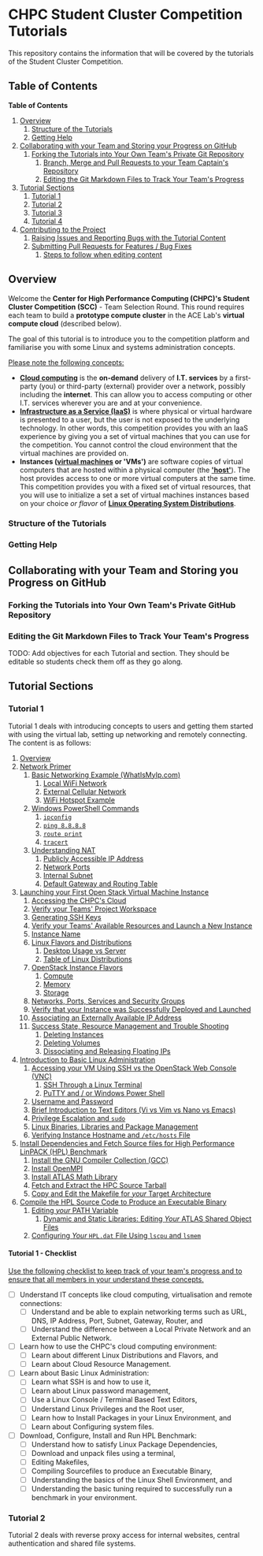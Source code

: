 # CHPC Student Cluster Competition Tutorials

This repository contains the information that will be covered by the tutorials of the Student Cluster Competition. 

## Table of Contents

<!-- markdown-toc start - Don't edit this section. Run M-x markdown-toc-refresh-toc -->
**Table of Contents**

1. [Overview](#overview)
   1. [Structure of the Tutorials](#sturture-of-the-tutorials)
   1. [Getting Help](#getting-help)
1. [Collaborating with your Team and Storing your Progress on GitHub](#collaborating-with-your-team-and-storing-you-progress-on-github)
   1. [Forking the Tutorials into Your Own Team's Private Git Repository](#forking-the-tutorials-into-your-own-teams-private-github-repository)
      1. [Branch, Merge and Pull Requests to your Team Captain's Repository]()
      1. [Editing the Git Markdown Files to Track Your Team's Progress](#editing-the-git-markdown-files-to-track-your-teams-progress)
1. [Tutorial Sections](#tutorial-sections)
   1. [Tutorial 1](#tutorial-1)
   1. [Tutorial 2](#tutorial-2)
   1. [Tutorial 3](#tutorial-3)
   1. [Tutorial 4](#tutorial-4)
1. [Contributing to the Project](#contributing-to-the-project)
   1. [Raising Issues and Reporting Bugs with the Tutorial Content]()
   1. [Submitting Pull Requests for Features / Bug Fixes]()
      1. [Steps to follow when editing content]()
<!-- markdown-toc end -->

## Overview

Welcome the **Center for High Performance Computing (CHPC)'s Student Cluster Competition (SCC)** - Team Selection Round. This round requires each team to build a **prototype compute cluster** in the ACE Lab's **virtual compute cloud** (described below).

The goal of this tutorial is to introduce you to the competition platform and familiarise you with some Linux and systems administration concepts.

<u>Please note the following concepts:</u>

- **[Cloud computing](https://en.wikipedia.org/wiki/Cloud_computing)** is the **on-demand** delivery of **I.T. services** by a first-party (you) or third-party (external) provider over a network, possibly including the **internet**. This can allow you to access computing or other I.T. services wherever you are and at your convenience.
- **[Infrastructure as a Service (IaaS)](https://en.wikipedia.org/wiki/Infrastructure_as_a_service)** is where physical or virtual hardware is presented to a user, but the user is not exposed to the underlying technology. In other words, this competition provides you with an IaaS experience by giving you a set of virtual machines that you can use for the competition. You cannot control the cloud environment that the virtual machines are provided on.
- **Instances ([virtual machines](https://en.wikipedia.org/wiki/Virtual_machine) or 'VMs')** are software copies of virtual computers that are hosted within a physical computer (the **['host'](https://en.wikipedia.org/wiki/Host_(network))**). The host provides access to one or more virtual computers at the same time. This competition provides you with a fixed set of virtual resources, that you will use to initialize a set a set of virtual machines instances based on your choice _or flavor_ of **[Linux Operating System Distributions](https://en.wikipedia.org/wiki/List_of_Linux_distributions)**.

### Structure of the Tutorials

### Getting Help

## Collaborating with your Team and Storing you Progress on GitHub

### Forking the Tutorials into Your Own Team's Private GitHub Repository

### Editing the Git Markdown Files to Track Your Team's Progress

TODO: Add objectives for each Tutorial and section. They should be editable so students check them off as they go along.

## Tutorial Sections

### Tutorial 1

Tutorial 1 deals with introducing concepts to users and getting them started with using the virtual lab, setting up networking and remotely connecting. The content is as follows:

1. [Overview](Tutorial_1/README.md#overview)
1. [Network Primer](Tutorial_1/README.md#network-primer)
   1. [Basic Networking Example (WhatIsMyIp.com)](Tutorial_1/README.md#basic-networking-example-whatismyipcom)
      1. [Local WiFi Network](Tutorial_1/README.md#local-wifi-network)
      1. [External Cellular Network](Tutorial_1/README.md#external-cellular-network)
      1. [WiFi Hotspot Example](Tutorial_1/README.md#wifi-hotspot-example)
   1. [Windows PowerShell Commands](Tutorial_1/README.md#windows-powershell-commands)
      1. [`ipconfig`](Tutorial_1/README.md#ipconfig)
      1. [`ping 8.8.8.8`](Tutorial_1/README.md#ping-8888)
      1. [`route print`](Tutorial_1/README.md#route-print)
      1. [`tracert`](Tutorial_1/README.md#tracert)
   1. [Understanding NAT](Tutorial_1/README.md#understanding-nat)
      1. [Publicly Accessible IP Address](Tutorial_1/README.md#publicly-accessible-ip-address)
      1. [Network Ports](Tutorial_1/README.md#network-ports)
      1. [Internal Subnet](Tutorial_1/README.md#internal-subnet)
      1. [Default Gateway and Routing Table](Tutorial_1/README.md#default-gateway-and-routing-table)
1. [Launching your First Open Stack Virtual Machine Instance](Tutorial_1/README.md#launching-your-first-open-stack-virtual-machine-instance)
   1. [Accessing the CHPC's Cloud](Tutorial_1/README.md#accessing-the-chpcs-cloud)
   1. [Verify your Teams' Project Workspace](Tutorial_1/README.md#verify-your-teams-project-workspace)
   1. [Generating SSH Keys](Tutorial_1/README.md#generating-ssh-keys)
   1. [Verify your Teams' Available Resources and Launch a New Instance](Tutorial_1/README.md#verify-your-teams-available-resources-and-launch-a-new-instance)
   1. [Instance Name](Tutorial_1/README.md#instance-name)
   1. [Linux Flavors and Distributions](Tutorial_1/README.md#linux-flavors-and-distributions)
      1. [Desktop Usage vs Server](Tutorial_1/README.md#desktop-usage-vs-server)
      1. [Table of Linux Distributions](Tutorial_1/README.md#table-of-linux-distributions)
   1. [OpenStack Instance Flavors](Tutorial_1/README.md#openstack-instance-flavors)
      1. [Compute](Tutorial_1/README.md#compute)
      1. [Memory](Tutorial_1/README.md#memory)
      1. [Storage](Tutorial_1/README.md#storage)
   1. [Networks, Ports, Services and Security Groups](Tutorial_1/README.md#networks-ports-services-and-security-groups)
   1. [Verify that your Instance was Successfully Deployed and Launched](Tutorial_1/README.md#verify-that-your-instance-was-successfully-deployed-and-launched)
   1. [Associating an Externally Available IP Address](Tutorial_1/README.md#associating-an-externally-available-ip-address)
   1. [Success State, Resource Management and Trouble Shooting](Tutorial_1/README.md#success-state-resource-management-and-trouble-shooting)
      1. [Deleting Instances](Tutorial_1/README.md#deleting-instances)
      1. [Deleting Volumes](Tutorial_1/README.md#deleting-volumes)
      1. [Dissociating and Releasing Floating IPs](Tutorial_1/README.md#dissociating-and-releasing-floating-ips)
1. [Introduction to Basic Linux Administration](Tutorial_1/README.md#introduction-to-basic-linux-administration)
   1. [Accessing your VM Using SSH vs the OpenStack Web Console (VNC)](Tutorial_1/README.md#accessing-your-vm-using-ssh-vs-the-openstack-web-console-vnc)
      1. [SSH Through a Linux Terminal](Tutorial_1/README.md#ssh-through-a-linux-terminal)
      1. [PuTTY and / or Windows Power Shell](Tutorial_1/README.md#putty-and--or-windows-power-shell)
   1. [Username and Password](Tutorial_1/README.md#username-and-password)
   1. [Brief Introduction to Text Editors (Vi vs Vim vs Nano vs Emacs)](Tutorial_1/README.md#brief-introduction-to-text-editors-vi-vs-vim-vs-nano-vs-emacs)
   1. [Privilege Escalation and `sudo`](Tutorial_1/README.md#privilege-escalation-and-sudo)
   1. [Linux Binaries, Libraries and Package Management](Tutorial_1/README.md#linux-binaries-libraries-and-package-management)
   1. [Verifying Instance Hostname and `/etc/hosts` File](Tutorial_1/README.md#verifying-instance-hostname-and-etchosts-file)
1. [Install Dependencies and Fetch Source files for High Performance LinPACK (HPL) Benchmark](Tutorial_1/README.md#install-dependencies-and-fetch-source-files-for-high-performance-linpapl-benchmark)
   1. [Install the GNU Compiler Collection (GCC)](Tutorial_1/README.md#install-the-gnu-compiler-collection-gcc)
   1. [Install OpenMPI](Tutorial_1/README.md#install-openmpi)
   1. [Install ATLAS Math Library](Tutorial_1/README.md#install-atlas-math-library)
   1. [Fetch and Extract the HPC Source Tarball](Tutorial_1/README.md#fetch-and-extract-the-hpc-source-tarball)
   1. [Copy and Edit the Makefile for _your_ Target Architecture](Tutorial_1/README.md#copy-and-edit-the-makefile-for-_your_-target-architecture)
1. [Compile the HPL Source Code to Produce an Executable Binary](Tutorial_1/README.md#compile-the-hpl-source-code-to-produce-an-executable-binary)
   1. [Editing _your_ PATH Variable](Tutorial_1/README.md#editing-_your_-path-variable)
      1. [Dynamic and Static Libraries: Editing _Your_ ATLAS Shared Object Files](Tutorial_1/README.md#dynamic-and-static-libraries-editing-_your_-atlas-shared-object-files)
   1. [Configuring _Your_ `HPL.dat` File Using `lscpu` and `lsmem`](Tutorial_1/README.md#configuring-_your_-hpldat-file-using-lscpu-and-lsmem)

#### Tutorial 1 - Checklist

<u>Use the following checklist to keep track of your team's progress and to ensure that all members in your understand these concepts.</u>

- [ ] Understand IT concepts like cloud computing, virtualisation and remote connections:
  - [ ] Understand and be able to explain networking terms such as URL, DNS, IP Address, Port, Subnet, Gateway, Router, and
  - [ ] Understand the difference between a Local Private Network and an External Public Network.
- [ ] Learn how to use the CHPC's cloud computing environment:
  - [ ] Learn about different Linux Distributions and Flavors, and
  - [ ] Learn about Cloud Resource Management.
- [ ] Learn about Basic Linux Administration:
  - [ ] Learn what SSH is and how to use it,
  - [ ] Learn about Linux password management,
  - [ ] Use a Linux Console / Terminal Based Text Editors,
  - [ ] Understand Linux Privileges and the Root user,
  - [ ] Learn how to Install Packages in your Linux Environment, and
  - [ ] Learn about Configuring system files.
- [ ] Download, Configure, Install and Run HPL Benchmark:
  - [ ] Understand how to satisfy Linux Package Dependencies,
  - [ ] Download and unpack files using a terminal,
  - [ ] Editing Makefiles,
  - [ ] Compiling Sourcefiles to produce an Executable Binary,
  - [ ] Understanding the basics of the Linux Shell Environment, and
  - [ ] Understanding the basic tuning required to successfully run a benchmark in your environment.

### Tutorial 2

Tutorial 2 deals with reverse proxy access for internal websites, central authentication and shared file systems.
